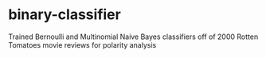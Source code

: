 # binary-classifier
Trained Bernoulli and Multinomial Naive Bayes classifiers off of 2000 Rotten Tomatoes movie reviews for polarity analysis
